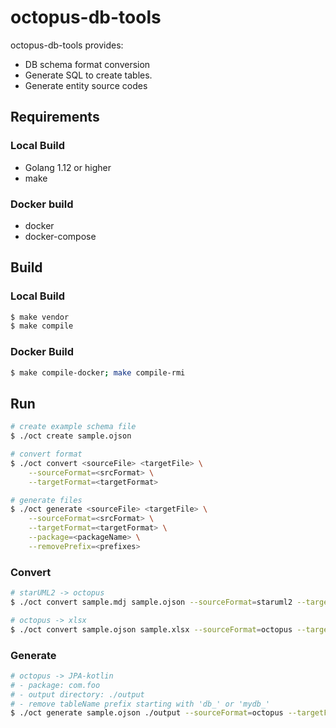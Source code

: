 # octopus-db-tools
octopus-db-tools provides:
* DB schema format conversion
* Generate SQL to create tables.
* Generate entity source codes

## Requirements
### Local Build
* Golang 1.12 or higher
* make

### Docker build
* docker
* docker-compose

## Build
### Local Build
```bash
$ make vendor
$ make compile
```

### Docker Build
```bash
$ make compile-docker; make compile-rmi
```

## Run
```bash
# create example schema file
$ ./oct create sample.ojson

# convert format
$ ./oct convert <sourceFile> <targetFile> \
    --sourceFormat=<srcFormat> \
    --targetFormat=<targetFormat>

# generate files
$ ./oct generate <sourceFile> <targetFile> \
    --sourceFormat=<srcFormat> \
    --targetFormat=<targetFormat> \
    --package=<packageName> \
    --removePrefix=<prefixes>
```

### Convert
```bash
# starUML2 -> octopus
$ ./oct convert sample.mdj sample.ojson --sourceFormat=staruml2 --targetFormat=octopus

# octopus -> xlsx
$ ./oct convert sample.ojson sample.xlsx --sourceFormat=octopus --targetFormat=xlsx
```

### Generate
```bash
# octopus -> JPA-kotlin
# - package: com.foo
# - output directory: ./output
# - remove tableName prefix starting with 'db_' or 'mydb_'
$ ./oct generate sample.ojson ./output --sourceFormat=octopus --targetFormat=jpa-kotlin --package=com.foo --removePrefix=db_,mydb_
```
